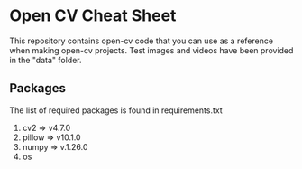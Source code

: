 # Open CV Cheat Sheet
This repository contains open-cv code that you can use as a reference when making open-cv projects. Test images and videos have been provided in the "data" folder.

## Packages
The list of required packages is found in requirements.txt

1. cv2 => v4.7.0
2. pillow => v10.1.0
3. numpy => v.1.26.0
4. os

